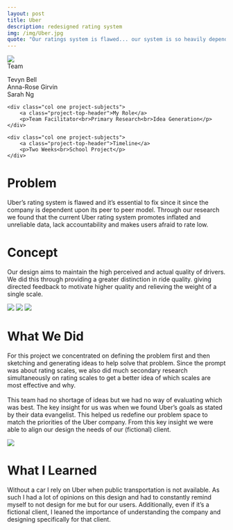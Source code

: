 ```yaml
---
layout: post
title: Uber
description: redesigned rating system
img: /img/Uber.jpg
quote: "Our ratings system is flawed... our system is so heavily dependent on authentic peer-to-peer experiences"
---
```

<div class="img_row">
	<img class="col three" src="{{ site.baseurl }}/img/Uber_banner.jpg"/>
</div>

<div class="post-content">
	<div class="col one project-subjects">
		<a class="project-top-header">Team</a>
		<p>Tevyn Bell<br>Anna-Rose Girvin<br>Sarah Ng</p>
	</div>
	
	<div class="col one project-subjects">
		<a class="project-top-header">My Role</a>
		<p>Team Facilitator<br>Primary Research<br>Idea Generation</p>
	</div>
	
	<div class="col one project-subjects">
		<a class="project-top-header">Timeline</a>
		<p>Two Weeks<br>School Project</p>
	</div>
</div>

<div class="post-content col three">
	<h1 class="project-description-title">Problem</h1>
	<p>Uber’s rating system is flawed and it’s essential to fix since it since the company is dependent upon its peer to peer model. Through our research we found that the current Uber rating system promotes inflated and unreliable data, lack accountability and makes users afraid to rate low. </p>
</div>

<div class="post-content col three">
	<h1 class="project-description-title">Concept</h1>
	<p>Our design aims to maintain the high perceived and actual quality of drivers. We did this through providing a greater distinction in ride quality. giving directed feedback to motivate higher quality and relieving the weight of a single scale.</p>
</div>

<div class="post-content">
	<img class="col one" src="{{ site.baseurl }}/img/Uber_Sketch1-01.jpg"/>
	<img class="col one" src="{{ site.baseurl }}/img/3_Uber_Sketch-01-01.jpg"/>
	<img class="col one" src="{{ site.baseurl }}/img/2_Uber_Sketch-01.jpg"/>
</div>

<div class="post-content col three">
	<h1 class="project-description-title">What We Did</h1>
	<p>For this project we concentrated on defining the problem first and then sketching and generating ideas to help solve that problem.  Since the prompt was about rating scales, we also did much secondary research simultaneously on rating scales to get a better idea of which scales are most effective and why.<br><br>This team had no shortage of ideas but we had no way of evaluating which was best. The key insight for us was when we found Uber’s goals as stated by their data evangelist. This helped us redefine our problem space to match the priorities of the Uber company. From this key insight we were able to align our design the needs of our (fictional) client.</p>
</div>

<div class="img_row">
	<img class="col one testing" src="{{ site.baseurl }}/img/disecting-the-problem.jpg"/>

<div class="post-content col two">
	<h1 class="project-description-title">What I Learned</h1>
	<p>Without a car I rely on Uber when public transportation is not available. As such I had a lot of opinions on this design and had to constantly remind myself to not design for me but for our users. Additionally, even if it’s a fictional client, I leaned the importance of understanding the company and designing specifically for that client.</p>
</div>
</div>



	



